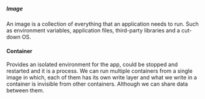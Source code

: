 ##### Image
An image is a collection of everything that an application needs to run. Such as environment variables, application files, third-party libraries and a cut-down OS.

#### Container 
Provides an isolated environment for the app, could be stopped and restarted and it is a process. We can run multiple containers from a single image in which, each of them has its own write layer and what we write in a container is invisible from other containers. Although we can share data between them. 